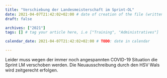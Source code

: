 ```yaml
---
title: "Verschiebung der Landesmeisterschaft im Sprint-OL"
date: 2021-04-07T21:42:02+02:00 # date of creation of the file (written)
draft: false

archives: ["2021"]
tags: [] # tag your article here, i.e ["Training", "Administratives"]

calendar_date: 2021-04-07T21:42:02+02:00 # TODO: date in calendar

---
```


Leider muss wegen der immer noch angespannten COVID-19 Situation die Sprint LM verschoben werden. Die Neuausschreibung durch den HSV Wals wird zeitgerecht erfolgen.

<!--more-->


